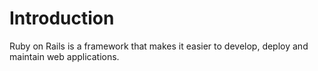 # Introduction
Ruby on Rails is a framework that makes it easier to develop, deploy and maintain web applications.
